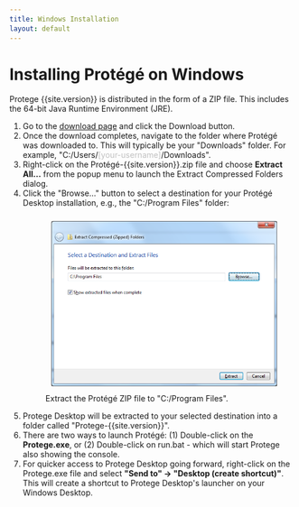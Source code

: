 ```yaml
---
title: Windows Installation
layout: default
---
```


Installing Protégé on Windows
==============================

Protege {{site.version}} is distributed in the form of a ZIP file.  This includes the 64-bit Java Runtime Environment (JRE).

1. Go to the [download page](http://protege.stanford.edu/products.php#desktop-protege) and click the Download button.
2. Once the download completes, navigate to the folder where Protégé was downloaded to. This will typically be your "Downloads" folder.  For example, "C:/Users/<span style="color: #c0c0c0;">[your-username]</span>/Downloads".
3. Right-click on the Protégé-{{site.version}}.zip file and choose **Extract All...** from the popup menu to launch the Extract Compressed Folders dialog.
4. Click the "Browse..." button to select a destination for your Protégé Desktop installation, e.g., the "C:/Program Files" folder:
    <figure>
	  <img alt="Mac Download" src="windows-extract-zip-file.png" style="max-width: 400px; padding: 10px;"/>
	  <figcaption>Extract the Protégé ZIP file to "C:/Program Files".</figcaption>
    </figure>
4. Protege Desktop will be extracted to your selected destination into a folder called "Protege-{{site.version}}".
5. There are two ways to launch Protégé: (1) Double-click on the **Protege.exe**, or (2) Double-click on run.bat - which will start Protege also showing the console.
6. For quicker access to Protege Desktop going forward, right-click on the Protege.exe file and select **"Send to" -> "Desktop (create shortcut)"**. This will create a shortcut to Protege Desktop's launcher on your Windows Desktop.
